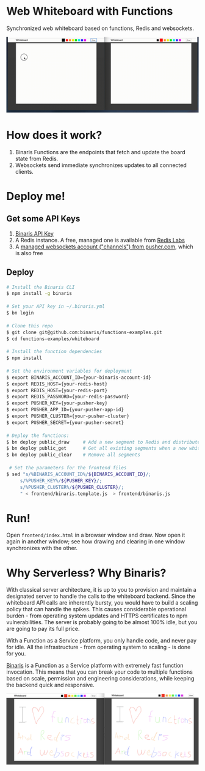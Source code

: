 # Web Whiteboard with Functions
Synchronized web whiteboard based on functions, Redis and websockets.

![Screenshot of two synchronized whiteboards](img/whiteboard-animation-for-readme.gif?raw=true "Screenshot of two synchronized whiteboards")

# How does it work?
1. Binaris Functions are the endpoints that fetch and update the board state from Redis.
1. Websockets send immediate synchronizes updates to all connected clients.

# Deploy me!

## Get some API Keys
1. [Binaris API Key](https://binaris.com/)
1. A Redis instance. A free, managed one is available from [Redis Labs](www.redislabs.com)
1. A [managed websockets account ("channels") from pusher.com](https://pusher.com/channels), which is also free


## Deploy
```bash
# Install the Binaris CLI
$ npm install -g binaris

# Set your API key in ~/.binaris.yml
$ bn login

# Clone this repo
$ git clone git@github.com:binaris/functions-examples.git
$ cd functions-examples/whiteboard

# Install the function dependencies
$ npm install

# Set the environment variables for deployment
$ export BINARIS_ACCOUNT_ID={your-binaris-account-id}
$ export REDIS_HOST={your-redis-host}
$ export REDIS_HOST={your-redis-port}
$ export REDIS_PASSWORD={your-redis-password}
$ export PUSHER_KEY={your-pusher-key}
$ export PUSHER_APP_ID={your-pusher-app-id}
$ export PUSHER_CLUSTER={your-pusher-cluster}
$ export PUSHER_SECRET={your-pusher-secret}

# Deploy the functions:
$ bn deploy public_draw     # Add a new segment to Redis and distribute via websockets
$ bn deploy public_get      # Get all existing segments when a new whiteboard is opened
$ bn deploy public_clear    # Remove all segments
 
 # Set the parameters for the frontend files
$ sed "s/%BINARIS_ACCOUNT_ID%/${BINARIS_ACCOUNT_ID}/;
     s/%PUSHER_KEY%/${PUSHER_KEY}/;
     s/%PUSHER_CLUSTER%/${PUSHER_CLUSTER}/;
     " < frontend/binaris.template.js  > frontend/binaris.js
```

# Run!

Open `frontend/index.html` in a browser window and draw. Now open it again in another window; see how drawing and clearing in one window synchronizes with the other.

# Why Serverless? Why Binaris?
With classical server architecture, it is up to you to provision and maintain a designated server to handle the calls to the whiteboard backend. Since the whiteboard API calls are inherently bursty, you would have to build a scaling policy that can handle the spikes. This causes considerable operational burden - from operating system updates and HTTPS certificates to npm vulnerabilities. The server is probably going to be almost 100% idle, but you are going to pay its full price.

With a Function as a Service platform, you only handle code, and never pay for idle. All the infrastructure - from operating system to scaling - is done for you.

[Binaris](https://binaris.com/) is a Function as a Service platform with extremely fast function invocation. This means that you can break your code to multiple functions based on scale, permission and engineering considerations, while keeping the backend quick and responsive.

![Screenshot of two synchronized whiteboards](img/whiteboard-image-for-readme.png?raw=true "Screenshot of two synchronized whiteboards")
